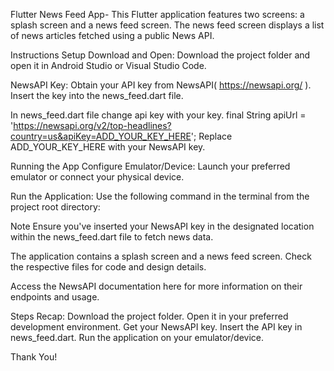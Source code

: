 
Flutter News Feed App- 
This Flutter application features two screens: a splash screen and a news feed screen. The news feed screen displays a list of news articles fetched using a public News API.

Instructions
Setup
Download and Open: Download the project folder and open it in Android Studio or Visual Studio Code.

NewsAPI Key: Obtain your API key from NewsAPI( https://newsapi.org/ ). Insert the key into the news_feed.dart file.

In news_feed.dart file change api key with your key.
final String apiUrl = 'https://newsapi.org/v2/top-headlines?country=us&apiKey=ADD_YOUR_KEY_HERE';
Replace ADD_YOUR_KEY_HERE with your NewsAPI key.

Running the App
Configure Emulator/Device: Launch your preferred emulator or connect your physical device.

Run the Application: Use the following command in the terminal from the project root directory:

Note
Ensure you've inserted your NewsAPI key in the designated location within the news_feed.dart file to fetch news data.

The application contains a splash screen and a news feed screen. Check the respective files for code and design details.

Access the NewsAPI documentation here for more information on their endpoints and usage.

Steps Recap:
Download the project folder.
Open it in your preferred development environment.
Get your NewsAPI key.
Insert the API key in news_feed.dart.
Run the application on your emulator/device.

Thank You!


